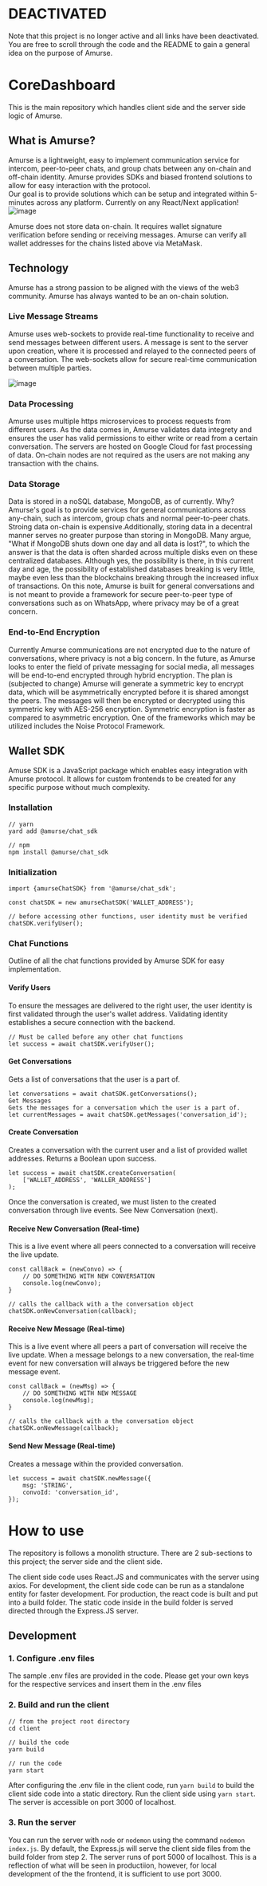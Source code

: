 # DEACTIVATED
Note that this project is no longer active and all links have been deactivated. You are free to scroll through the code and the README to gain a general idea on the purpose of Amurse.

# CoreDashboard
This is the main repository which handles client side and the server side logic of Amurse.

## What is Amurse?

Amurse is a lightweight, easy to implement communication service for intercom, peer-to-peer chats, and group chats between any on-chain and off-chain identity. Amurse provides SDKs and biased frontend solutions to allow for easy interaction with the protocol.  
Our goal is to provide solutions which can be setup and integrated within 5-minutes across any platform.  Currently on any React/Next application!
![image](https://github.com/Amurse/CoreDashboard/assets/52187061/c45bf3c4-21eb-4000-b709-2aee3a8fcb6c)

Amurse does not store data on-chain. It requires wallet signature verification before sending or receiving messages. Amurse can verify all wallet addresses for the chains listed above via MetaMask.

## Technology
Amurse has a strong passion to be aligned with the views of the web3 community. Amurse has always wanted to be an on-chain solution.


### Live Message Streams
Amurse uses web-sockets to provide real-time functionality to receive and send messages between different users. A message is sent to the server upon creation, where it is processed and relayed to the connected peers of a conversation. The web-sockets allow for secure real-time communication between multiple parties.

![image](https://github.com/Amurse/CoreDashboard/assets/52187061/01d164f8-9fc8-43f2-8675-71aff669fdaf)

### Data Processing
Amurse uses multiple https microservices to process requests from different users. As the data comes in, Amurse validates data integrety and ensures the user has valid permissions to either write or read from a certain conversation.
The servers are hosted on Google Cloud for fast processing of data. On-chain nodes are not required as the users are not making any transaction with the chains.

### Data Storage 
Data is stored in a noSQL database, MongoDB, as of currently. Why? Amurse's goal is to provide services for general communications across any-chain, such as intercom, group chats and normal peer-to-peer chats. Stroing data on-chain is expensive.Additionally, storing data in a decentral manner serves no greater purpose than storing in MongoDB. Many argue, "What if MongoDB shuts down one day and all data is lost?", to which the answer is that the data is often sharded across multiple disks even on these centralized databases. Although yes, the possibility is there, in this current day and age, the possibility of established databases breaking is very little, maybe even less than the blockchains breaking through the increased influx of transactions.
On this note, Amurse is built for general conversations and is not meant to provide a framework for secure peer-to-peer type of conversations such as on WhatsApp, where privacy may be of a great concern.

### End-to-End Encryption
Currently Amurse communications are not encrypted due to the nature of conversations, where privacy is not a big concern. In the future, as Amurse looks to enter the field of private messaging for social media, all messages will be end-to-end encrypted through hybrid encryption. 
The plan is (subjected to change) Amurse will generate a symmetric key to encrypt data, which will be asymmetrically encrypted before it is shared amongst the peers. The messages will then be encrypted or decrypted using this symmetric key with AES-256 encryption. Symmetric encryption is faster as compared to asymmetric encryption. One of the frameworks which may be utilized includes the Noise Protocol Framework.

## Wallet SDK
Amuse SDK is a JavaScript package which enables easy integration with Amurse protocol. It allows for custom frontends to be created for any specific purpose without much complexity. 

### Installation
```
// yarn
yard add @amurse/chat_sdk

// npm
npm install @amurse/chat_sdk

```

### Initialization
```
import {amurseChatSDK} from '@amurse/chat_sdk';

const chatSDK = new amurseChatSDK('WALLET_ADDRESS');

// before accessing other functions, user identity must be verified
chatSDK.verifyUser();
```

### Chat Functions
Outline of all the chat functions provided by Amurse SDK for easy implementation.

#### Verify Users
To ensure the messages are delivered to the right user, the user identity is first validated through the user's wallet address. Validating identity establishes a secure connection with the backend.
```
// Must be called before any other chat functions
let success = await chatSDK.verifyUser();
```

#### Get Conversations
Gets a list of conversations that the user is a part of.
```
let conversations = await chatSDK.getConversations();
Get Messages
Gets the messages for a conversation which the user is a part of.
let currentMessages = await chatSDK.getMessages('conversation_id');
```
#### Create Conversation
Creates a conversation with the current user and a list of provided wallet addresses. Returns a Boolean upon success.
```
let success = await chatSDK.createConversation(
    ['WALLET_ADDRESS', 'WALLER_ADDRESS']
);
```
Once the conversation is created, we must listen to the created conversation through live events. See New Conversation (next).

#### Receive New Conversation (Real-time)
This is a live event where all peers connected to a conversation will receive the live update.
```
const callBack = (newConvo) => {
    // DO SOMETHING WITH NEW CONVERSATION
    console.log(newConvo);   
}

// calls the callback with a the conversation object
chatSDK.onNewConversation(callback);
```

#### Receive New Message (Real-time)
This is a live event where all peers a part of conversation will receive the live update. When a message belongs to a new conversation, the real-time event for new conversation will always be triggered before the new message event.
```
const callBack = (newMsg) => {
    // DO SOMETHING WITH NEW MESSAGE
    console.log(newMsg);   
}

// calls the callback with a the conversation object
chatSDK.onNewMessage(callback);
```

#### Send New Message (Real-time)
Creates a message within the provided conversation.
```
let success = await chatSDK.newMessage({
    msg: 'STRING',
    convoId: 'conversation_id',
});
```

# How to use
The repository is follows a monolith structure. There are 2 sub-sections to this project; the server side and the client side.

The client side code uses React.JS and communicates with the server using axios. For development, the client side code can be run as a standalone entity for faster development. For production, the react code is built and put into a build folder. The static code inside in the build folder is served directed through the Express.JS server.

## Development

### 1. Configure .env files
The sample .env files are provided in the code. Please get your own keys for the respective services and insert them in the .env files

### 2. Build and run the client
```
// from the project root directory
cd client

// build the code
yarn build

// run the code
yarn start
```

After configuring the .env file in the client code, run `yarn build` to build the client side code into a static directory. Run the client side using `yarn start`. The server is accessible on port 3000 of localhost.

### 3. Run the server
You can run the server with `node` or `nodemon` using the command `nodemon index.js`. By default, the Express.js will serve the client side files from the build folder from step 2. The server runs of port 5000 of localhost. This is a reflection of what will be seen in productiion, however, for local development of the the frontend, it is sufficient to use port 3000.

